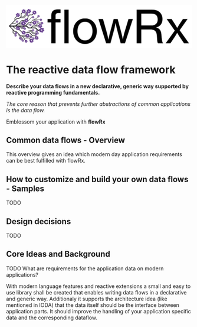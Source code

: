 ![FlowRx](./logo.png)

# The reactive data flow framework

**Describe your data flows in a new declarative, generic way supported by reactive programming fundamentals.**

*The core reason that prevents further abstractions of common applications is the data flow.*

Emblossom your application with **flowRx**


## Common data flows - Overview
This overview gives an idea which modern day application requirements can be best fulfilled with flowRx.

##

## How to customize and build your own data flows - Samples

TODO

## Design decisions

TODO

## Core Ideas and Background

TODO
What are requirements for the application data on modern applications?

With modern language features and reactive extensions a small and easy to use library shall  be created that enables writing data flows in a declarative and generic way.
Additionaly it supports the architecture idea (like mentioned in IODA) that the data itself should be the interface between application parts.
It should improve the handling of your application specific data and the corresponding dataflow.
